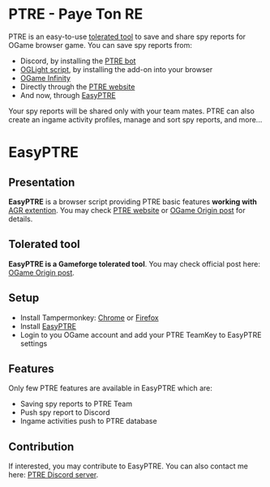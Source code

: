 # PTRE - Paye Ton RE

PTRE is an easy-to-use [tolerated tool](https://forum.origin.ogame.gameforge.com/forum/thread/37-ptre-spy-report-sharing-tool-over-discord-oglight-infinity/) to save and share spy reports for OGame browser game. You can save spy reports from:
- Discord, by installing the [PTRE bot](https://discordapp.com/oauth2/authorize?&client_id=512294332058042388&scope=bot)
- [OGLight script](https://openuserjs.org/scripts/nullNaN/OGLight), by installing the add-on into your browser
- [OGame Infinity](https://ogameinfinity.com/)
- Directly through the [PTRE website](https://ptre.chez.gg/)
- And now, through [EasyPTRE](https://openuserjs.org/scripts/GeGe_GM/EasyPTRE)

Your spy reports will be shared only with your team mates. PTRE can also create an ingame activity profiles, manage and sort spy reports, and more...

# EasyPTRE

## Presentation

**EasyPTRE** is a browser script providing PTRE basic features **working with** [AGR extention](https://www.antiga.me).
You may check [PTRE website](https://ptre.chez.gg/) or [OGame Origin post](https://forum.origin.ogame.gameforge.com/forum/thread/60-easyptre-ig-script-for-ptre-compatible-with-agr/) for details.

## Tolerated tool

**EasyPTRE is a Gameforge tolerated tool**. You may check official post here: [OGame Origin post](https://forum.origin.ogame.gameforge.com/forum/thread/60-easyptre-ig-script-for-ptre-compatible-with-agr/).

## Setup

- Install Tampermonkey: [Chrome](https://chrome.google.com/webstore/detail/tampermonkey/dhdgffkkebhmkfjojejmpbldmpobfkfo?hl=fr) or [Firefox](https://addons.mozilla.org/en-US/firefox/addon/tampermonkey/)
- Install [EasyPTRE](https://openuserjs.org/scripts/GeGe_GM/EasyPTRE)
- Login to you OGame account and add your PTRE TeamKey to EasyPTRE settings

## Features

Only few PTRE features are available in EasyPTRE which are:
- Saving spy reports to PTRE Team
- Push spy report to Discord
- Ingame activities push to PTRE database

## Contribution

If interested, you may contribute to EasyPTRE. You can also contact me here: [PTRE Discord server](https://discord.gg/WsJGC9G).
